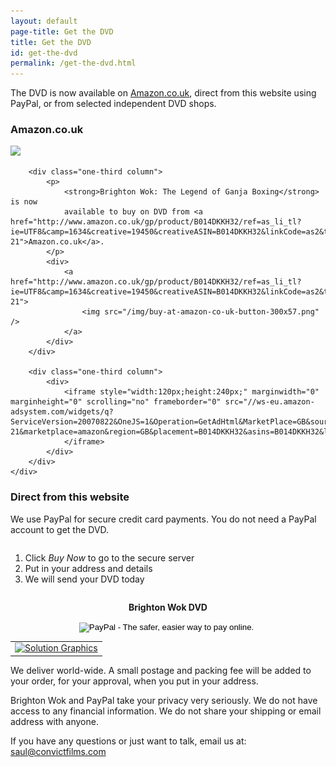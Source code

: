 ```yaml
---
layout: default
page-title: Get the DVD
title: Get the DVD
id: get-the-dvd
permalink: /get-the-dvd.html
---
```


The DVD is now available on [Amazon.co.uk][1], direct from this website using PayPal, or from selected independent DVD shops.

### Amazon.co.uk


<div class="page-content amazon">
<div class="container">
    <div class="row">
        <div class="one-third column">
            <div class="reveal left">
                <a rel="nofollow" href="http://www.amazon.co.uk/gp/product/B014DKKH32/ref=as_li_tl?ie=UTF8&camp=1634&creative=19450&creativeASIN=B014DKKH32&linkCode=as2&tag=saulhowcom-21"><img border="0" src="http://ws-eu.amazon-adsystem.com/widgets/q?_encoding=UTF8&ASIN=B014DKKH32&Format=_SL250_&ID=AsinImage&MarketPlace=GB&ServiceVersion=20070822&WS=1&tag=saulhowcom-21" ></a><img src="http://ir-uk.amazon-adsystem.com/e/ir?t=saulhowcom-21&l=as2&o=2&a=B014DKKH32" width="1" height="1" border="0" alt="" style="border:none !important; margin:0px !important;" />
            </div>
        </div>

        <div class="one-third column">
            <p>
                <strong>Brighton Wok: The Legend of Ganja Boxing</strong> is now
                available to buy on DVD from <a href="http://www.amazon.co.uk/gp/product/B014DKKH32/ref=as_li_tl?ie=UTF8&camp=1634&creative=19450&creativeASIN=B014DKKH32&linkCode=as2&tag=saulhowcom-21">Amazon.co.uk</a>.
            </p>
            <div>
                <a href="http://www.amazon.co.uk/gp/product/B014DKKH32/ref=as_li_tl?ie=UTF8&camp=1634&creative=19450&creativeASIN=B014DKKH32&linkCode=as2&tag=saulhowcom-21">
                    <img src="/img/buy-at-amazon-co-uk-button-300x57.png" />
                </a>
            </div>
        </div>

        <div class="one-third column">
            <div>
                <iframe style="width:120px;height:240px;" marginwidth="0" marginheight="0" scrolling="no" frameborder="0" src="//ws-eu.amazon-adsystem.com/widgets/q?ServiceVersion=20070822&OneJS=1&Operation=GetAdHtml&MarketPlace=GB&source=ss&ref=ss_til&ad_type=product_link&tracking_id=saulhowcom-21&marketplace=amazon&region=GB&placement=B014DKKH32&asins=B014DKKH32&linkId=&show_border=true&link_opens_in_new_window=true">
                </iframe>
            </div>
        </div>
    </div>
</div>
</div>

### Direct from this website

We use PayPal for secure credit card payments.
You do not need a PayPal account to get the DVD.

<div class="page-content paypal">
<div class="container">
    <div class="row">
        <div class="one-half column">
            <ol>
                <li>
                Click <em>Buy Now</em> to go to the secure server
                </li>
                <li>
                Put in your address and details
                </li>
                <li>
                We will send your DVD today
                </li>
            </ol>
        </div>
        <div class="one-half column" style="text-align: center">
            <p>
                <strong>Brighton Wok DVD</strong>
            </p>
            <div class="paypal-links">
                <form action="https://www.paypal.com/cgi-bin/webscr" method="post"><input type="hidden" name="cmd" value="_xclick"><input type="hidden" name="business" value="sales@convictfilms.com"><input type="hidden" name="undefined_quantity" value="1"><input type="hidden" name="item_name" value="Brighton Wok: The Legend of Ganja Boxing DVD-5 PAL"><input type="hidden" name="item_number" value="001"><input type="hidden" name="amount" value="9.99"><input type="hidden" name="no_shipping" value="2"><input type="hidden" name="no_note" value="1"><input type="hidden" name="currency_code" value="GBP"><input type="hidden" name="weight" value="1"><input type="hidden" name="weight_unit" value="kgs"><input type="hidden" name="lc" value="GB"><input type="hidden" name="bn" value="PP-BuyNowBF"><input type="image" 
                    src="https://www.paypal.com/en_GB/i/btn/btn_buynowCC_LG.gif"
                    border="0" name="submit" alt="PayPal - The safer, easier way to pay online.">
                    <img alt="" border="0" src="https://www.paypal.com/en_GB/i/scr/pixel.gif" width="1" height="1">
                </form>
            </div>
        </div>
    </div>
</div>
</div>

<div id="paypal-logo">
    <table border="0" cellpadding="10" cellspacing="0" align="center">
    <tr><td align="center"><a href="javascript:" onclick="javascript:window.open('https://www.paypal.com/uk/cgi-bin/webscr?cmd=xpt/cps/popup/OLCWhatIsPayPal-outside','olcwhatispaypal','toolbar=no, location=no, directories=no, status=no, menubar=no, scrollbars=yes, resizable=yes, width=400, height=350');"><img  src="https://www.paypal.com/en_GB/i/bnr/horizontal_solution_PP.gif" border="0" alt="Solution Graphics"></a></td></tr></table>
</div>

We deliver world-wide. A small postage and packing fee will be added 
to your order, for your approval, when you put in your address.

Brighton Wok and PayPal take your privacy very seriously. We do not 
have access to any financial information. We do not share your shipping or 
email address with anyone.

If you have any questions or just want to talk, email us at: [saul@convictfilms.com][2]


[1]:http://amzn.to/1YONCiT 
[2]:mailto:saul@convictfilms.com
